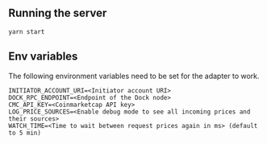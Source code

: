 ## Running the server

```
yarn start
```

## Env variables

The following environment variables need to be set for the adapter to work.

```
INITIATOR_ACCOUNT_URI=<Initiator account URI>
DOCK_RPC_ENDPOINT=<Endpoint of the Dock node>
CMC_API_KEY=<Coinmarketcap API key>
LOG_PRICE_SOURCES=<Enable debug mode to see all incoming prices and their sources>
WATCH_TIME=<Time to wait between request prices again in ms> (default to 5 min)
```
